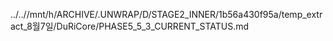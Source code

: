 ../..//mnt/h/ARCHIVE/.UNWRAP/D/STAGE2_INNER/1b56a430f95a/temp_extract_8월7일/DuRiCore/PHASE5_5_3_CURRENT_STATUS.md
